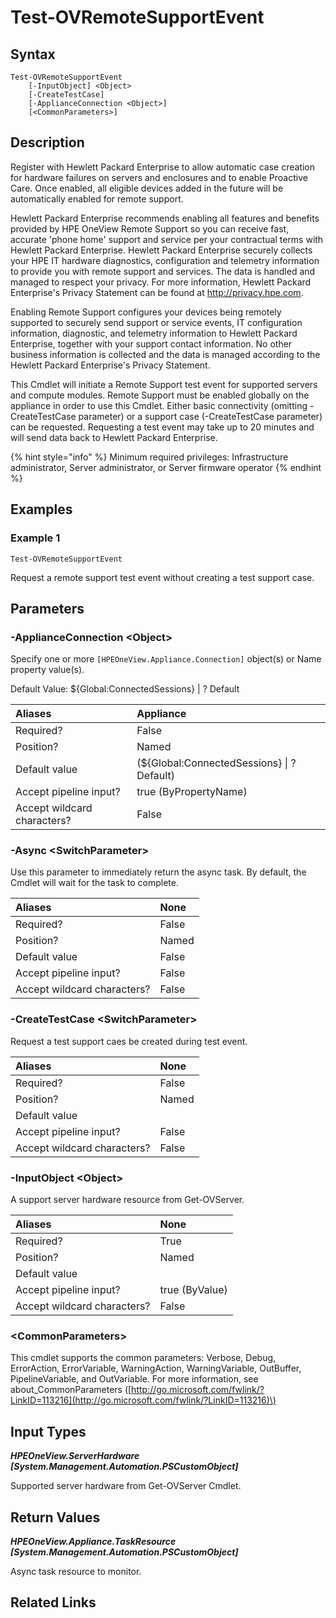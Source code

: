 ﻿---
description: Initiate remote support test event.
---

# Test-OVRemoteSupportEvent

## Syntax

```text
Test-OVRemoteSupportEvent
    [-InputObject] <Object>
    [-CreateTestCase]
    [-ApplianceConnection <Object>]
    [<CommonParameters>]
```

## Description

Register with Hewlett Packard Enterprise to allow automatic case creation for hardware failures on servers and enclosures and to enable Proactive Care. Once enabled, all eligible devices added in the future will be automatically enabled for remote support.

Hewlett Packard Enterprise recommends enabling all features and benefits provided by HPE OneView Remote Support so you can receive fast, accurate 'phone home' support and service per your contractual terms with Hewlett Packard Enterprise. Hewlett Packard Enterprise securely collects your HPE IT hardware diagnostics, configuration and telemetry information to provide you with remote support and services. The data is handled and managed to respect your privacy. For more information, Hewlett Packard Enterprise's Privacy Statement can be found at http://privacy.hpe.com.

Enabling Remote Support configures your devices being remotely supported to securely send support or service events, IT configuration information, diagnostic, and telemetry information to Hewlett Packard Enterprise, together with your support contact information. No other business information is collected and the data is managed according to the Hewlett Packard Enterprise's Privacy Statement.

This Cmdlet will initiate a Remote Support test event for supported servers and compute modules.  Remote Support must be enabled globally on the appliance in order to use this Cmdlet.  Either basic connectivity (omitting -CreateTestCase parameter) or a support case (-CreateTestCase parameter) can be requested.  Requesting a test event may take up to 20 minutes and will send data back to Hewlett Packard Enterprise.

{% hint style="info" %}
Minimum required privileges: Infrastructure administrator, Server administrator, or Server firmware operator
{% endhint %}

## Examples

###  Example 1 

```text
Test-OVRemoteSupportEvent
```

Request a remote support test event without creating a test support case.

## Parameters

### -ApplianceConnection &lt;Object&gt;

Specify one or more `[HPEOneView.Appliance.Connection]` object(s) or Name property value(s).

Default Value: ${Global:ConnectedSessions} | ? Default

| Aliases | Appliance |
| :--- | :--- |
| Required? | False |
| Position? | Named |
| Default value | (${Global:ConnectedSessions} &vert; ? Default) |
| Accept pipeline input? | true (ByPropertyName) |
| Accept wildcard characters? | False |

### -Async &lt;SwitchParameter&gt;

Use this parameter to immediately return the async task.  By default, the Cmdlet will wait for the task to complete.

| Aliases | None |
| :--- | :--- |
| Required? | False |
| Position? | Named |
| Default value | False |
| Accept pipeline input? | False |
| Accept wildcard characters? | False |

### -CreateTestCase &lt;SwitchParameter&gt;

Request a test support caes be created during test event.

| Aliases | None |
| :--- | :--- |
| Required? | False |
| Position? | Named |
| Default value |  |
| Accept pipeline input? | False |
| Accept wildcard characters? | False |

### -InputObject &lt;Object&gt;

A support server hardware resource from Get-OVServer.

| Aliases | None |
| :--- | :--- |
| Required? | True |
| Position? | Named |
| Default value |  |
| Accept pipeline input? | true (ByValue) |
| Accept wildcard characters? | False |

### &lt;CommonParameters&gt;

This cmdlet supports the common parameters: Verbose, Debug, ErrorAction, ErrorVariable, WarningAction, WarningVariable, OutBuffer, PipelineVariable, and OutVariable. For more information, see about\_CommonParameters \([http://go.microsoft.com/fwlink/?LinkID=113216](http://go.microsoft.com/fwlink/?LinkID=113216)\)

## Input Types

_**HPEOneView.ServerHardware [System.Management.Automation.PSCustomObject]**_

Supported server hardware from Get-OVServer Cmdlet.

## Return Values

_**HPEOneView.Appliance.TaskResource [System.Management.Automation.PSCustomObject]**_

Async task resource to monitor.

## Related Links

